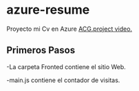 # azure-resume
Proyecto mi Cv en Azure [ACG.project video.](https://www.youtube.com/watch?v=ieYrBWmkfno&ab_channel=ACloudGuru)

## Primeros Pasos

-La carpeta Fronted contiene el sitio Web.

-main.js contiene el contador de visitas.

